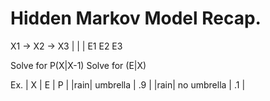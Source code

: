 # Hidden Markov Model Recap.

X1 -> X2 -> X3
|     |     |
E1    E2    E3

Solve for P(X|X-1)
Solve for (E|X)

Ex.
| X  | E           | P  |
|rain| umbrella    | .9 |
|rain| no umbrella | .1 |
